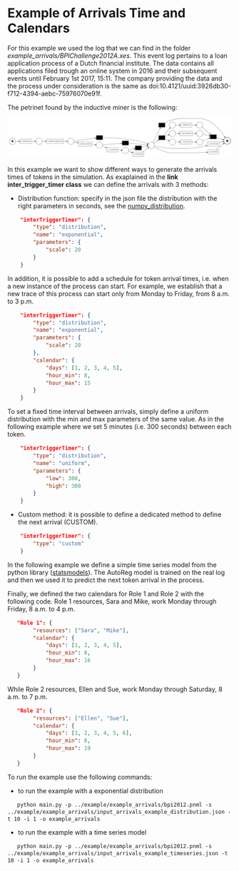 
# Example of Arrivals Time and Calendars

For this example we used the log that we can find in the folder *example_arrivals/BPIChallenge2012A.xes*. This event log pertains to a loan application process of a Dutch financial institute. The data contains all applications filed trough an online system in 2016 and their subsequent events until February 1st 2017, 15:11.
The company providing the data and the process under consideration is the same as doi:10.4121/uuid:3926db30-f712-4394-aebc-75976070e91f.

The petrinet found by the inductive miner is the following:

<img src="petri_net.png" alt="Alt Text" width="780">

In this example we want to show different ways to generate the arrivals times of tokens in the simulation.
As exaplained in the **link inter_trigger_timer class** we can define the arrivals with 3 methods:

* Distribution function: specify in the json file the distribution with the right parameters in seconds, see the [numpy_distribution](https://numpy.org/doc/stable/reference/random/generator.html).
```json
    "interTriggerTimer": {
        "type": "distribution",
        "name": "exponential",
        "parameters": {
            "scale": 20
        }
    }
```

In addition, it is possible to add a schedule for token arrival times, i.e. when a new instance of the process can start. 
For example, we establish that a new trace of this process can start only from Monday to Friday, from 8 a.m. to 3 p.m.

```json
    "interTriggerTimer": {
        "type": "distribution",
        "name": "exponential",
        "parameters": {
            "scale": 20
        },
        "calendar": {
            "days": [1, 2, 3, 4, 5],
            "hour_min": 8,
            "hour_max": 15
        }
    }
```

To set a fixed time interval between arrivals, simply define a uniform distribution with the min and max parameters of the same value.
As in the following example where we set 5 minutes (i.e. 300 seconds) between each token.
```json
    "interTriggerTimer": {
        "type": "distribution",
        "name": "uniform",
        "parameters": {
            "low": 300,
            "high": 300
        }
    }
```
* Custom method: it is possible to define a dedicated method to define the next arrival (CUSTOM).
```json
    "interTriggerTimer": {
        "type": "custom"
    }
```

In the following example we define a simple time series model from the python library
([statsmodels](https://www.statsmodels.org/dev/examples/notebooks/generated/autoregressions.html#)).
The AutoReg model is trained on the real log and then we used it to predict the next token arrival in
the process.

Finally, we defined the two calendars for Role 1 and Role 2 with the following code.
Role 1 resources, Sara and Mike, work Monday through Friday, 8 a.m. to 4 p.m.

```json
   "Role 1": {
        "resources": ["Sara", "Mike"],
        "calendar": {
            "days": [1, 2, 3, 4, 5],
            "hour_min": 8,
            "hour_max": 16
        }
   } 
```

While Role 2 resources, Ellen and Sue, work Monday through Saturday, 8 a.m. to 7 p.m. 

```json
   "Role 2": {
        "resources": ["Ellen", "Sue"],
        "calendar": {
            "days": [1, 2, 3, 4, 5, 6],
            "hour_min": 8,
            "hour_max": 19
        }
   }
```

To run the example use the following commands:

* to run the example with a exponential distribution
```shell
   python main.py -p ../example/example_arrivals/bpi2012.pnml -s ../example/example_arrivals/input_arrivals_example_distribution.json -t 10 -i 1 -o example_arrivals
```

* to run the example with a time series model
```shell
   python main.py -p ../example/example_arrivals/bpi2012.pnml -s ../example/example_arrivals/input_arrivals_example_timeseries.json -t 10 -i 1 -o example_arrivals
```